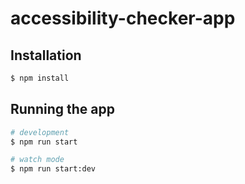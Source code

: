 # accessibility-checker-app

## Installation

```bash
$ npm install
```

## Running the app

```bash
# development
$ npm run start

# watch mode
$ npm run start:dev

```
